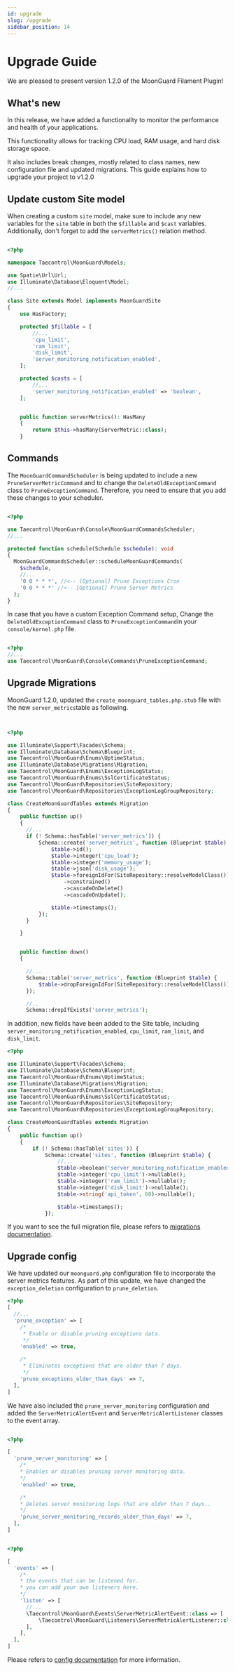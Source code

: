 ```yaml
---
id: upgrade
slug: /upgrade
sidebar_position: 14
---
```


# Upgrade Guide

We are pleased to present version 1.2.0 of the MoonGuard Filament Plugin!

## What's new

In this release, we have added a functionality to monitor the performance and
health of your applications.

This functionality allows for tracking CPU load, RAM usage,
and hard disk storage space.

It also includes break changes, mostly related to class names, new configuration
file and updated migrations. This guide explains how to upgrade your project to
v1.2.0

## Update custom Site model

When creating a custom `site` model, make sure to include any new variables for
the `site` table in both the `$fillable` and `$cast` variables. Additionally, don't
forget to add the `serverMetrics()` relation method.

```php

<?php

namespace Taecontrol\MoonGuard\Models;

use Spatie\Url\Url;
use Illuminate\Database\Eloquent\Model;
//...

class Site extends Model implements MoonGuardSite
{
    use HasFactory;

    protected $fillable = [
        //...
        'cpu_limit',
        'ram_limit',
        'disk_limit',
        'server_monitoring_notification_enabled',
    ];

    protected $casts = [
        //...
        'server_monitoring_notification_enabled' => 'boolean',
    ];


    public function serverMetrics(): HasMany
    {
        return $this->hasMany(ServerMetric::class);
    }

```

## Commands

The `MoonGuardCommandScheduler` is being updated to include a new
`PruneServerMetricCommand` and to change the `DeleteOldExceptionCommand` class to
`PruneExceptionCommand`. Therefore, you need to ensure that you add these changes
to your scheduler.

```php

<?php

use Taecontrol\MoonGuard\Console\MoonGuardCommandsScheduler;
//...

protected function schedule(Schedule $schedule): void
{
  MoonGuardCommandsScheduler::scheduleMoonGuardCommands(
    $schedule,
    //...
    '0 0 * * *', //<-- [Optional] Prune Exceptions Cron
    '0 0 * * *' //<-- [Optional] Prune Server Metrics
  );
}
```

In case that you have a custom Exception Command setup,
Change the `DeleteOldExceptionCommand` class to `PruneExceptionCommand`in your
`console/kernel.php` file.

```php

<?php
//...
use Taecontrol\MoonGuard\Console\Commands\PruneExceptionCommand;
```


## Upgrade Migrations

MoonGuard 1.2.0, updated the `create_moonguard_tables.php.stub` file with the new
`server_metrics`table as following.

```php


<?php

use Illuminate\Support\Facades\Schema;
use Illuminate\Database\Schema\Blueprint;
use Taecontrol\MoonGuard\Enums\UptimeStatus;
use Illuminate\Database\Migrations\Migration;
use Taecontrol\MoonGuard\Enums\ExceptionLogStatus;
use Taecontrol\MoonGuard\Enums\SslCertificateStatus;
use Taecontrol\MoonGuard\Repositories\SiteRepository;
use Taecontrol\MoonGuard\Repositories\ExceptionLogGroupRepository;

class CreateMoonGuardTables extends Migration
{
    public function up()
    {
      //...
      if (! Schema::hasTable('server_metrics')) {
          Schema::create('server_metrics', function (Blueprint $table) {
              $table->id();
              $table->integer('cpu_load');
              $table->integer('memory_usage');
              $table->json('disk_usage');
              $table->foreignIdFor(SiteRepository::resolveModelClass())
                  ->constrained()
                  ->cascadeOnDelete()
                  ->cascadeOnUpdate();

              $table->timestamps();
          });
      }

    }


    public function down()
    {

      //...
      Schema::table('server_metrics', function (Blueprint $table) {
          $table->dropForeignIdFor(SiteRepository::resolveModelClass());
      });

      //..
      Schema::dropIfExists('server_metrics');

```

In addition, new fields have been added to the Site table, including
`server_monitoring_notification_enabled`, `cpu_limit`, `ram_limit`, and
`disk_limit`.

```php
<?php

use Illuminate\Support\Facades\Schema;
use Illuminate\Database\Schema\Blueprint;
use Taecontrol\MoonGuard\Enums\UptimeStatus;
use Illuminate\Database\Migrations\Migration;
use Taecontrol\MoonGuard\Enums\ExceptionLogStatus;
use Taecontrol\MoonGuard\Enums\SslCertificateStatus;
use Taecontrol\MoonGuard\Repositories\SiteRepository;
use Taecontrol\MoonGuard\Repositories\ExceptionLogGroupRepository;

class CreateMoonGuardTables extends Migration
{
    public function up()
    {
        if (! Schema::hasTable('sites')) {
            Schema::create('sites', function (Blueprint $table) {
                //...
                $table->boolean('server_monitoring_notification_enabled')->default(false);
                $table->integer('cpu_limit')->nullable();
                $table->integer('ram_limit')->nullable();
                $table->integer('disk_limit')->nullable();
                $table->string('api_token', 60)->nullable();

                $table->timestamps();
            });
```
If you want to see the full migration file, please refers to
[migrations documentation](./migrations.md).

## Upgrade config

We have updated our `moonguard.php` configuration file to incorporate the server
metrics features. As part of this update, we have changed the
`exception_deletion` configuration to `prune_deletion`.

```php
<?php
[
  //...
  'prune_exception' => [
    /*
     * Enable or disable pruning exceptions data.
     */
    'enabled' => true,

    /*
     * Eliminates exceptions that are older than 7 days.
     */
    'prune_exceptions_older_than_days' => 7,
  ],
]
```

We have also included the `prune_server_monitoring` configuration and added the
`ServerMetricAlertEvent` and `ServerMetricAlertListener` classes to the event array.

```php

<?php

[
  'prune_server_monitoring' => [
    /*
    * Enables or disables pruning server monitoring data.
    */
    'enabled' => true,

    /*
    * Deletes server monitoring logs that are older than 7 days..
    */
    'prune_server_monitoring_records_older_than_days' => 7,
  ],
]
```

```php

<?php

[
  'events' => [
    /*
    * the events that can be listened for.
    * you can add your own listeners here.
    */
    'listen' => [
      //...
      \Taecontrol\MoonGuard\Events\ServerMetricAlertEvent::class => [
          \Taecontrol\MoonGuard\Listeners\ServerMetricAlertListener::class,
      ],
    ],
  ],
]
```

Please refers to [config documentation](./configuration.md) for more information.
